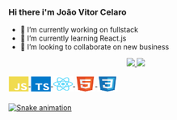 ### Hi there i'm João Vitor Celaro

- 🔭 I’m currently working on fullstack
- 🌱 I’m currently learning React.js
- 👯 I’m looking to collaborate on new business

<div align="center">
  <a href="https://github.com/jvcelaro">
  <img height="180em" src="https://github-readme-stats.vercel.app/api?username=jvcelaro&show_icons=true&theme=dark&include_all_commits=true&count_private=true"/>
  <img height="180em" src="https://github-readme-stats.vercel.app/api/top-langs/?username=jvcelaro&layout=compact&langs_count=7&theme=dark"/>
</div>
<div style="display: inline_block"><br>
  <img align="center" alt="jvcelaro-Js" height="30" width="40" src="https://raw.githubusercontent.com/devicons/devicon/master/icons/javascript/javascript-plain.svg">
  <img align="center" alt="jvcelaro-ts" height="30" width="40" src="https://raw.githubusercontent.com/devicons/devicon/master/icons/typescript/typescript-plain.svg">
  <img align="center" alt="jvcelaro-React" height="30" width="40" src="https://raw.githubusercontent.com/devicons/devicon/master/icons/react/react-original.svg">
  <img align="center" alt="jvcelaro-HTML" height="30" width="40" src="https://raw.githubusercontent.com/devicons/devicon/master/icons/html5/html5-original.svg">
  <img align="center" alt="jvcelaro-CSS" height="30" width="40" src="https://raw.githubusercontent.com/devicons/devicon/master/icons/css3/css3-original.svg">
  
  ###
 
 
  ![Snake animation](https://github.com/jvcelaro/jvcelaro/blob/output/github-contribution-grid-snake.svg)
 
</div>
